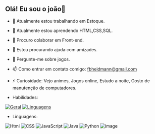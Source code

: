 ## Olá! Eu sou o joão👋
- 🔭 Atualmente estou trabalhando em Estoque.
- 🌱 Atualmente estou aprendendo HTML,CSS,SQL.
- 👯 Procuro colaborar em Front-end.
- 🤔 Estou procurando ajuda com amizades.
- 💬 Pergunte-me sobre jogos.
- 📫 Como entrar em contato comigo: fbheidmann@gmail.com
- ⚡ Curiosidade: Vejo animes, Jogos online, Estudo a noite, Gosto de manutenção de computadores.

- Habilidades:

[![Geral](https://github-readme-stats.vercel.app/api?username=joaoheidmann)](https://github.com/joaoheidmann/github-readme-stats)
[![Linguagens](https://github-readme-stats.vercel.app/api/top-langs/?username=joaoheidmann)](https://github.com/anuraghazra/github-readme-stats.)

- Linguagens:
  
![Html](https://github.com/user-attachments/assets/cc55a245-8074-4d44-b85c-13c828579f01)
![CSS](https://github.com/user-attachments/assets/93caf000-fa59-4290-b672-eed25285d0a8)
![JavaScript](https://github.com/user-attachments/assets/b483a04d-57de-4e13-a839-51c0f9f7cbe2)
![Java](https://github.com/user-attachments/assets/f48dad17-9bb5-4bbd-b49e-e49e0cdbd9eb)
![Python](https://github.com/user-attachments/assets/b3c759b1-c0a9-43e8-ac91-2e4159bced95)
![image](https://github.com/user-attachments/assets/5cd7a9ca-00bd-4398-afe4-2d226eb4d9a0)
